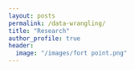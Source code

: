 ```yaml
---
layout: posts
permalink: /data-wrangling/
title: "Research"
author_profile: true
header:
  image: "/images/fort point.png"
---
```



